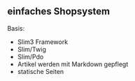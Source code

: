 ## einfaches Shopsystem

Basis:

+ Slim3 Framework
+ Slim/Twig
+ Slim/Pdo
+ Artikel werden mit Markdown gepflegt
+ statische Seiten

